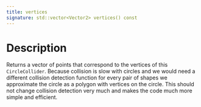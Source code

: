 ```yaml
---
title: vertices
signature: std::vector<Vector2> vertices() const
---
```


# Description
Returns a vector of points that correspond to the vertices of this `CircleCollider`. Because collision is slow with circles and we would need a different collision detection function for every pair of shapes we approximate the circle as a polygon with vertices on the circle. This should not change collision detection very much and makes the code much more simple and efficient.
